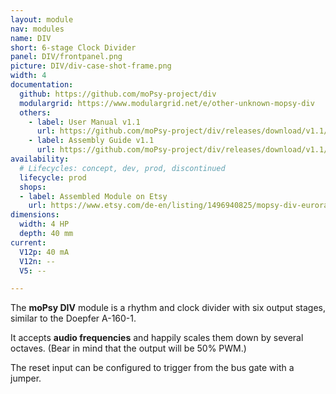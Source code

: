 ```yaml
---
layout: module
nav: modules
name: DIV
short: 6-stage Clock Divider
panel: DIV/frontpanel.png
picture: DIV/div-case-shot-frame.png
width: 4
documentation:
  github: https://github.com/moPsy-project/div
  modulargrid: https://www.modulargrid.net/e/other-unknown-mopsy-div
  others:
    - label: User Manual v1.1
      url: https://github.com/moPsy-project/div/releases/download/v1.1/DIV_User_Manual.pdf
    - label: Assembly Guide v1.1
      url: https://github.com/moPsy-project/div/releases/download/v1.1/DIV_v1.1_Assembly_Guide.pdf
availability:
  # Lifecycles: concept, dev, prod, discontinued
  lifecycle: prod
  shops:
  - label: Assembled Module on Etsy
    url: https://www.etsy.com/de-en/listing/1496940825/mopsy-div-eurorack-modul
dimensions:
  width: 4 HP
  depth: 40 mm
current:
  V12p: 40 mA
  V12n: --
  V5: --

---
```

The <b>moPsy DIV</b> module is a rhythm and clock divider with six output stages, similar to the Doepfer A-160-1.

It accepts <b>audio frequencies</b> and happily scales them down by several octaves.
(Bear in mind that the output will be 50% PWM.)

The reset input can be configured to trigger from the bus gate with a jumper.
